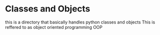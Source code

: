 # Classes and Objects
this is a directory that basically handles python classes and objects
This is reffered to as object oriented programming OOP
